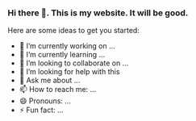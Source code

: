 ### Hi there 👋. This is my website. It will be good. 



Here are some ideas to get you started:

- 🔭 I’m currently working on ...
- 🌱 I’m currently learning ...
- 👯 I’m looking to collaborate on ...
- 🤔 I’m looking for help with this
- 💬 Ask me about ...
- 📫 How to reach me: ...
- 😄 Pronouns: ... 
- ⚡ Fun fact: ...

